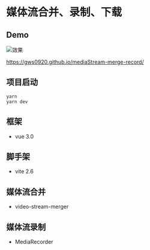 # 媒体流合并、录制、下载

## Demo
![效果](https://github.com/gws0920/video-stream/blob/master/public/demo.png)

https://gws0920.github.io/mediaStream-merge-record/
## 项目启动
```
yarn
yarn dev
```
## 框架
- vue 3.0
## 脚手架
- vite 2.6
## 媒体流合并
- video-stream-merger
## 媒体流录制
- MediaRecorder
